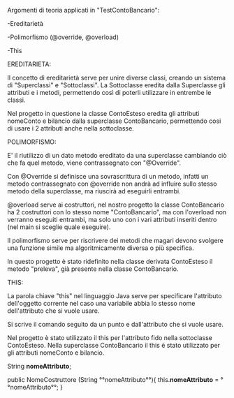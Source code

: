 Argomenti di teoria applicati in "TestContoBancario":

-Ereditarietà

-Polimorfismo (@override, @overload)

-This


EREDITARIETA:

Il concetto di ereditarietà serve per unire diverse classi, creando un sistema di "Superclassi" e "Sottoclassi".
La Sottoclasse eredita dalla Superclasse gli attributi e i metodi, permettendo così di poterli utilizzare in entrembe le classi.

Nel progetto in questione la classe ContoEsteso eredita gli attributi nomeConto e bilancio dalla superclasse ContoBancario, permettendo cosi di usare i 2 attributi anche nella sottoclasse.


POLIMORFISMO:

E' il riutilizzo di un dato metodo ereditato da una superclasse cambiando ciò che fa quel metodo, viene contrassegnato con "@Override".

Con @Override si definisce una sovrascrittura di un metodo, infatti un metodo contrassegnato con @override non andrà ad influire sullo stesso metodo della superclasse, ma riuscirà ad eseguirli entrambi.

@overload serve ai costruttori, nel nostro progetto la classe ContoBancario ha 2 costruttori con lo stesso nome "ContoBancario", ma con l'overload non verranno eseguiti entrambi, ma solo uno con i vari attributi inseriti dentro (nel main si sceglie quale eseguire). 

Il polimorfismo serve per riscrivere dei metodi che magari devono svolgere una funzione simile ma algoritmicamente diversa o più specifica.

 In questo progetto è stato ridefinito nella classe derivata ContoEsteso il metodo "preleva", già presente nella classe ContoBancario.
 
 
 THIS:
 
La parola chiave "this" nel linguaggio Java serve per specificare l'attributo dell'oggetto corrente nel caso una variabile abbia lo stesso nome dell'attributo che si vuole usare.

Si scrive il comando seguito da un punto e dall'attributo che si vuole usare.

Nel progetto è stato utilizzato il this per l'attributo fido nella sottoclasse ContoEsteso. Nella superclasse ContoBancario il this è stato utilizzato per gli attributi nomeConto e bilancio.

String **nomeAttributo**;

public NomeCostruttore (String °°nomeAttributo°°){
    this.**nomeAttributo** = °°nomeAttributo°°;
}


